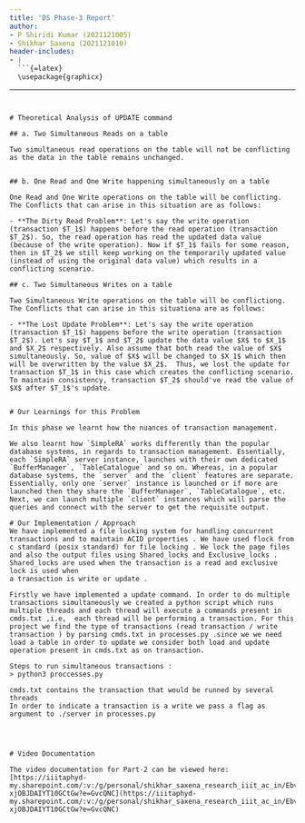 ```yaml
---
title: 'DS Phase-3 Report'
author: 
- P Shiridi Kumar (2021121005)
- Shikhar Saxena (2021121010)
header-includes:
- |
  ```{=latex}
  \usepackage{graphicx}
  ```
---
```


# Theoretical Analysis of UPDATE command

## a. Two Simultaneous Reads on a table

Two simultaneous read operations on the table will not be conflicting as the data in the table remains unchanged.


## b. One Read and One Write happening simultaneously on a table

One Read and One Write operations on the table will be conflicting. The Conflicts that can arise in this situation are as follows:

- **The Dirty Read Problem**: Let's say the write operation (transaction $T_1$) happens before the read operation (transaction $T_2$). So, the read operation has read the updated data value (because of the write operation). Now if $T_1$ fails for some reason, then in $T_2$ we still keep working on the temporarily updated value (instead of using the original data value) which results in a conflicting scenario.

## c. Two Simultaneous Writes on a table

Two Simultaneous Write operations on the table will be conflictiong. The Conflicts that can arise in this situationa are as follows:

- **The Lost Update Problem**: Let's say the write operation (transaction $T_1$) happens before the write operation (transaction $T_2$). Let's say $T_1$ and $T_2$ update the data value $X$ to $X_1$ and $X_2$ respectively. Also assume that both read the value of $X$ simultaneously. So, value of $X$ will be changed to $X_1$ which then will be overwritten by the value $X_2$.  Thus, we lost the update for transaction $T_1$ in this case which creates the conflicting scenario. To maintain consistency, transaction $T_2$ should've read the value of $X$ after $T_1$'s update. 


# Our Learnings for this Problem

In this phase we learnt how the nuances of transaction management.

We also learnt how `SimpleRA` works differently than the popular database systems, in regards to transaction management. Essentially, each `SimpleRA` server instance, launches with their own dedicated `BufferManager`, `TableCatalogue` and so on. Whereas, in a popular database systems, the `server` and the `client` features are separate. Essentially, only one `server` instance is launched or if more are launched then they share the `BufferManager`, `TableCatalogue`, etc. Next, we can launch multiple `client` instances which will parse the queries and connect with the server to get the requisite output.

# Our Implementation / Approach
We have implemented a file locking system for handling concurrent transactions and to maintain ACID properties . We have used flock from c standard (posix standard) for file locking . We lock the page files and also the output files using Shared_locks and Exclusive_locks . Shared_locks are used when the transaction is a read and exclusive lock is used when 
a transaction is write or update . 

Firstly we have implemented a update command. In order to do multiple transactions simultaneously we created a python script which runs multiple threads and each thread will execute a commands present in cmds.txt ,i.e,  each thread will be performing a transaction. For this project we find the type of transactions (read transaction / write transaction ) by parsing cmds.txt in processes.py .since we we need load a table in order to update we consider both load and update operation present in cmds.txt as on transaction.

Steps to run simultaneous transactions :
> python3 proccesses.py

cmds.txt contains the transaction that would be runned by several threads
In order to indicate a transaction is a write we pass a flag as argument to ./server in processes.py




# Video Documentation

The video documentation for Part-2 can be viewed here: [https://iiitaphyd-my.sharepoint.com/:v:/g/personal/shikhar_saxena_research_iiit_ac_in/Ebvs18Nk2BtChHqQDI9ySaMB_mnD-xjOBJDAIYT10GCtGw?e=GvcQNC](https://iiitaphyd-my.sharepoint.com/:v:/g/personal/shikhar_saxena_research_iiit_ac_in/Ebvs18Nk2BtChHqQDI9ySaMB_mnD-xjOBJDAIYT10GCtGw?e=GvcQNC)